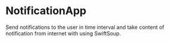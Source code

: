 # NotificationApp

Send notifications to the user in time interval and take content of notification from internet with using SwiftSoup. 
